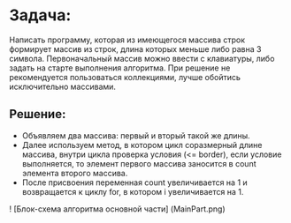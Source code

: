 # Задача:

Написать программу, которая из имеющегося массива строк формирует массив из строк, длина которых меньше либо равна 3 символа. Первоначальный массив можно ввести с клавиатуры, либо задать на старте выполнения алгоритма. При решение не рекомендуется пользоваться коллекциями, лучше обойтись исключительно массивами.

## Решение:

- Объявляем два массива: первый и вторый такой же длины. 
- Далее используем метод, в котором цикл соразмерный длине массива, внутри цикла проверка условия (<= border), если условие выполняется, то элемент первого массива заносится в count элемента второго массива.
- После присвоения переменная count увеличивается на 1 и возвращается к циклу for, в котором i увеличивается на 1.

! [Блок-схема алгоритма основной части] (MainPart.png)

